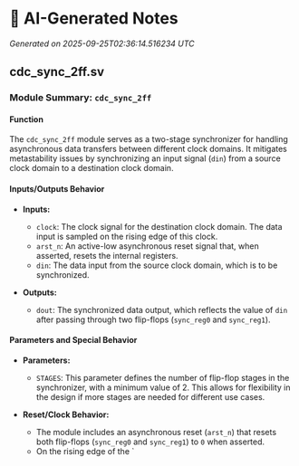 # 🤖 AI-Generated Notes

_Generated on 2025-09-25T02:36:14.516234 UTC_

## cdc_sync_2ff.sv

### Module Summary: `cdc_sync_2ff`

#### Function
The `cdc_sync_2ff` module serves as a two-stage synchronizer for handling asynchronous data transfers between different clock domains. It mitigates metastability issues by synchronizing an input signal (`din`) from a source clock domain to a destination clock domain.

#### Inputs/Outputs Behavior
- **Inputs:**
  - `clock`: The clock signal for the destination clock domain. The data input is sampled on the rising edge of this clock.
  - `arst_n`: An active-low asynchronous reset signal that, when asserted, resets the internal registers.
  - `din`: The data input from the source clock domain, which is to be synchronized.

- **Outputs:**
  - `dout`: The synchronized data output, which reflects the value of `din` after passing through two flip-flops (`sync_reg0` and `sync_reg1`).

#### Parameters and Special Behavior
- **Parameters:**
  - `STAGES`: This parameter defines the number of flip-flop stages in the synchronizer, with a minimum value of 2. This allows for flexibility in the design if more stages are needed for different use cases.

- **Reset/Clock Behavior:**
  - The module includes an asynchronous reset (`arst_n`) that resets both flip-flops (`sync_reg0` and `sync_reg1`) to `0` when asserted. 
  - On the rising edge of the `

